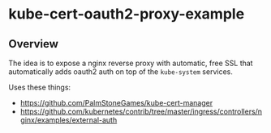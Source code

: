 # kube-cert-oauth2-proxy-example

## Overview

The idea is to expose a nginx reverse proxy with automatic, free SSL that automatically adds oauth2 auth on top of the `kube-system` services.

Uses these things:

* https://github.com/PalmStoneGames/kube-cert-manager
* https://github.com/kubernetes/contrib/tree/master/ingress/controllers/nginx/examples/external-auth


